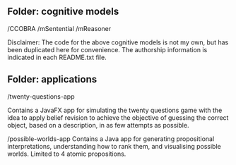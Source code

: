 Folder: cognitive models
------------------------
/CCOBRA
/mSentential
/mReasoner

Disclaimer: The code for the above cognitive models is not my own, but has been duplicated here for convenience. The authorship information is indicated in each README.txt file.

Folder: applications
---------------------
/twenty-questions-app

Contains a JavaFX app for simulating the twenty questions game with the idea to apply belief revision to achieve the objective of guessing the correct object, based on a description, in as few attempts as possible.

/possible-worlds-app
Contains a Java app for generating propositional interpretations, understanding how to rank them, and visualising possible worlds. Limited to 4 atomic propositions.
